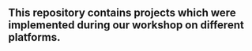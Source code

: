## This repository contains projects which were implemented during our workshop on different platforms.